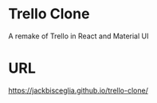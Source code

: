 # Trello Clone
A remake of Trello in React and Material UI

# URL
https://jackbisceglia.github.io/trello-clone/
